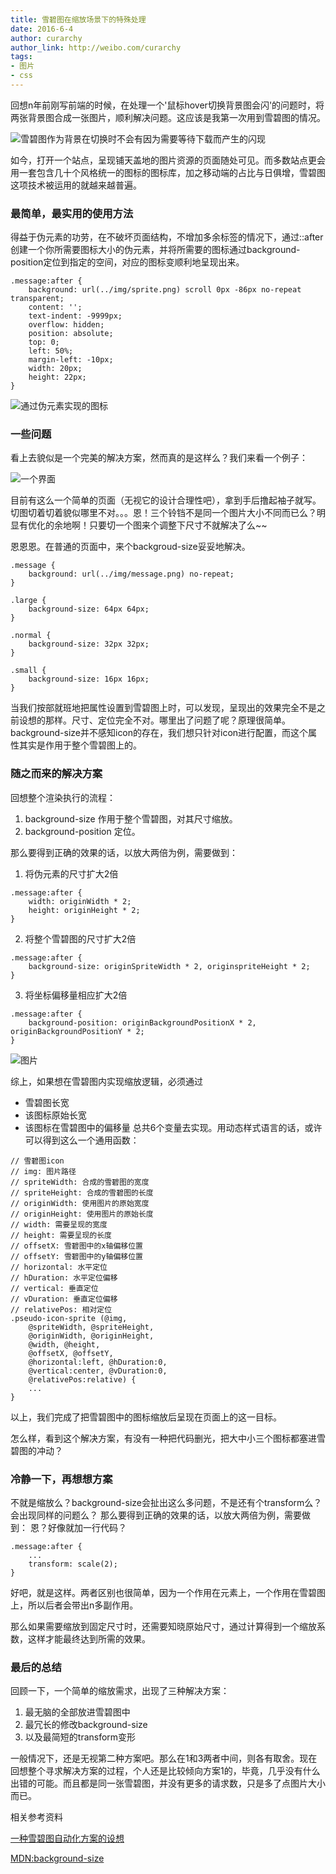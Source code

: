 ```yaml
---
title: 雪碧图在缩放场景下的特殊处理
date: 2016-6-4
author: curarchy
author_link: http://weibo.com/curarchy
tags:
- 图片
- css
---
```


回想n年前刚写前端的时候，在处理一个'鼠标hover切换背景图会闪'的问题时，将两张背景图合成一张图片，顺利解决问题。这应该是我第一次用到雪碧图的情况。

![雪碧图作为背景在切换时不会有因为需要等待下载而产生的闪现](img/1.png)

如今，打开一个站点，呈现铺天盖地的图片资源的页面随处可见。而多数站点更会用一套包含几十个风格统一的图标的图标库，加之移动端的占比与日俱增，雪碧图这项技术被运用的就越来越普遍。


### 最简单，最实用的使用方法

得益于伪元素的功劳，在不破坏页面结构，不增加多余标签的情况下，通过::after创建一个你所需要图标大小的伪元素，并将所需要的图标通过background-position定位到指定的空间，对应的图标变顺利地呈现出来。

```
.message:after {
    background: url(../img/sprite.png) scroll 0px -86px no-repeat transparent;
    content: '';
    text-indent: -9999px;
    overflow: hidden;
    position: absolute;
    top: 0;
    left: 50%;
    margin-left: -10px;
    width: 20px;
    height: 22px;
}

```
![通过伪元素实现的图标](img/2.png)

### 一些问题

看上去貌似是一个完美的解决方案，然而真的是这样么？我们来看一个例子：

![一个界面](img/3.png)

目前有这么一个简单的页面（无视它的设计合理性吧），拿到手后撸起袖子就写。切图切着切着貌似哪里不对。。。恩！三个铃铛不是同一个图片大小不同而已么？明显有优化的余地啊！只要切一个图来个调整下尺寸不就解决了么~~


恩恩恩。在普通的页面中，来个backgroud-size妥妥地解决。
```
.message {
    background: url(../img/message.png) no-repeat;
}

.large {
    background-size: 64px 64px;
}

.normal {
    background-size: 32px 32px;
}

.small {
    background-size: 16px 16px;
}
```

当我们按部就班地把属性设置到雪碧图上时，可以发现，呈现出的效果完全不是之前设想的那样。尺寸、定位完全不对。哪里出了问题了呢？原理很简单。background-size并不感知icon的存在，我们想只针对icon进行配置，而这个属性其实是作用于整个雪碧图上的。


### 随之而来的解决方案

回想整个渲染执行的流程：

1. background-size 作用于整个雪碧图，对其尺寸缩放。
2. background-position 定位。

那么要得到正确的效果的话，以放大两倍为例，需要做到：

1. 将伪元素的尺寸扩大2倍
```
.message:after {
    width: originWidth * 2;
    height: originHeight * 2;
}
```

2. 将整个雪碧图的尺寸扩大2倍
```
.message:after {
    background-size: originSpriteWidth * 2, originspriteHeight * 2;
}
```

3. 将坐标偏移量相应扩大2倍
```
.message:after {
    background-position: originBackgroundPositionX * 2, originBackgroundPositionY * 2;
}
```
![图片](img/4.png)

综上，如果想在雪碧图内实现缩放逻辑，必须通过
- 雪碧图长宽
- 该图标原始长宽
- 该图标在雪碧图中的偏移量
总共6个变量去实现。用动态样式语言的话，或许可以得到这么一个通用函数：
```
// 雪碧图icon
// img: 图片路径
// spriteWidth: 合成的雪碧图的宽度
// spriteHeight: 合成的雪碧图的长度
// originWidth: 使用图片的原始宽度
// originHeight: 使用图片的原始长度
// width: 需要呈现的宽度
// height: 需要呈现的长度
// offsetX: 雪碧图中的x轴偏移位置
// offsetY: 雪碧图中的y轴偏移位置
// horizontal: 水平定位
// hDuration: 水平定位偏移
// vertical: 垂直定位
// vDuration: 垂直定位偏移
// relativePos: 相对定位
.pseudo-icon-sprite (@img,
    @spriteWidth, @spriteHeight,
    @originWidth, @originHeight,
    @width, @height,
    @offsetX, @offsetY,
    @horizontal:left, @hDuration:0,
    @vertical:center, @vDuration:0,
    @relativePos:relative) {
    ...
}
```
以上，我们完成了把雪碧图中的图标缩放后呈现在页面上的这一目标。

怎么样，看到这个解决方案，有没有一种把代码删光，把大中小三个图标都塞进雪碧图的冲动？

### 冷静一下，再想想方案

不就是缩放么？background-size会扯出这么多问题，不是还有个transform么？会出现同样的问题么？
那么要得到正确的效果的话，以放大两倍为例，需要做到：
恩？好像就加一行代码？
```
.message:after {
    ...
    transform: scale(2);
}
```
好吧，就是这样。两者区别也很简单，因为一个作用在元素上，一个作用在雪碧图上，所以后者会带出n多副作用。

那么如果需要缩放到固定尺寸时，还需要知晓原始尺寸，通过计算得到一个缩放系数，这样才能最终达到所需的效果。

### 最后的总结
回顾一下，一个简单的缩放需求，出现了三种解决方案：
1. 最无脑的全部放进雪碧图中
2. 最冗长的修改background-size
3. 以及最简短的transform变形

一般情况下，还是无视第二种方案吧。那么在1和3两者中间，则各有取舍。现在回想整个寻求解决方案的过程，个人还是比较倾向方案1的，毕竟，几乎没有什么出错的可能。而且都是同一张雪碧图，并没有更多的请求数，只是多了点图片大小而已。


相关参考资料

[一种雪碧图自动化方案的设想](http://efe.baidu.com/blog/automatic-sprite/)


[MDN:background-size](https://developer.mozilla.org/zh-CN/docs/Web/CSS/background-size)
